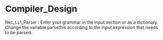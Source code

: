 # Compiler_Design

Rec_LL1_Parser :
  Enter your grammar in the input section or as a dictionary.
  Change the variable parsethis according to the input expression that needs to be parsed.
